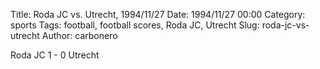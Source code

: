 Title: Roda JC vs. Utrecht, 1994/11/27
Date: 1994/11/27 00:00
Category: sports
Tags: football, football scores, Roda JC, Utrecht
Slug: roda-jc-vs-utrecht
Author: carbonero


Roda JC 1 - 0 Utrecht
